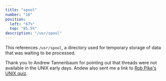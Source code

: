 ```yaml
---
title: "spool"
number: "16"
position:
  left: "67%"
  top: "85.5%"
description: "/usr/spool"
---
```


This references `/usr/spool`, a directory used for temporary storage of data
that was waiting to be processed. 

Thank you to Andrew Tannenbaum for pointing out that threads were not available
in the UNIX early days. Andew also sent me a link to [Rob Pike's UNIX
quiz](https://commandcenter.blogspot.com/2020/01/unix-quiz.html).
